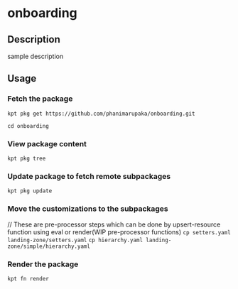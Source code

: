 # onboarding

## Description
sample description

## Usage

### Fetch the package
`kpt pkg get https://github.com/phanimarupaka/onboarding.git`

`cd onboarding`

### View package content
`kpt pkg tree`

### Update package to fetch remote subpackages
`kpt pkg update`

### Move the customizations to the subpackages
// These are pre-processor steps which can be done by upsert-resource function using eval or render(WIP pre-processor functions)
`cp setters.yaml landing-zone/setters.yaml`
`cp hierarchy.yaml landing-zone/simple/hierarchy.yaml`

### Render the package
`kpt fn render`
